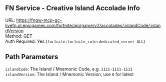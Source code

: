 ## FN Service - Creative Island Accolade Info

URL: https://fngw-mcp-gc-livefn.ol.epicgames.com/fortnite/api/game/v2/accolades/:islandCode/:islandVersion \
Method: GET \
Auth Required: Yes (`fortnite:fortnite_role:dedicated_server ALL`)

## Path Parameters

`islandCode`: The Island / Mnemonic Code, e.g. `1111-1111-1111` <br/>
`islandVersion`: The Island / Mnemonic Version, use `0` for latest
